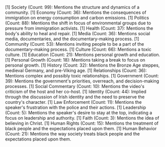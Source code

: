 [1] Society (Count: 99): Mentions the structure and dynamics of a community.
[1] Economy (Count: 36): Mentions the consequences of immigration on energy consumption and carbon emissions.
[1] Politics (Count: 88): Mentions the shift in focus of environmental groups due to pressure from immigration activists.
[1] Health (Count: 37): Mentions the body's ability to heal and repair.
[1] Media (Count: 36): Mentions social media, documentaries, and the documentary-making process.
[1] Community (Count: 53): Mentions inviting people to be a part of the documentary-making process.
[1] Culture (Count: 66): Mentions a toxic culture.
[1] Education (Count: 21): Mentions personal growth and education.
[1] Personal Growth (Count: 18): Mentions taking a break to focus on personal growth.
[1] History (Count: 32): Mentions the Bronze Age steppes, medieval Germany, and pre-Viking age.
[1] Relationships (Count: 36): Mentions complex and possibly toxic relationships.
[1] Government (Count: 39): Mentions the government's priorities, overreach, and decision-making processes.
[1] Social Commentary (Count: 10): Mentions the video's criticism of the host and her co-host.
[1] Identity (Count: 44): Implied through the discussion of Irish identity and the need to preserve the country's character.
[1] Law Enforcement (Count: 11): Mentions the speaker's frustration with the police and their actions.
[1] Leadership (Count: 5): Mentions the speaker's desire to stay at the top, indicating a focus on leadership and authority.
[1] Faith (Count: 3): Mentions the idea of believing in Christ.
[1] Human Rights (Count: 15): Mentions the treatment of black people and the expectations placed upon them.
[1] Human Behavior (Count: 21): Mentions the way society treats black people and the expectations placed upon them.

